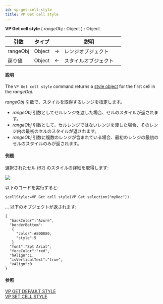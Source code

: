 ```yaml
---
id: vp-get-cell-style
title: VP Get cell style
---
```


<!-- REF #_method_.VP Get cell style.Syntax -->

**VP Get cell style** (  _rangeObj_ : Object ) : Object<!-- END REF -->

<!-- REF #_method_.VP Get cell style.Params -->

| 引数       | タイプ    |    | 説明         |                  |
| -------- | ------ | -- | ---------- | ---------------- |
| rangeObj | Object | -> | レンジオブジェクト  |                  |
| 戻り値      | Object | <- | スタイルオブジェクト | <!-- END REF --> |

#### 説明

The `VP Get cell style` command <!-- REF #_method_.VP Get cell style.Summary -->returns a [style object](../configuring.md#style-objects) for the first cell in the _rangeObj_<!-- END REF -->.

_rangeObj_ 引数で、スタイルを取得するレンジを指定します。

- _rangeObj_ 引数としてセルレンジを渡した場合、セルのスタイルが返されます。
- _rangeObj_ 引数として、セルレンジではないレンジを渡した場合、そのレンジ内の最初のセルのスタイルが返されます。
- _rangeObj_ 引数に複数のレンジが含まれている場合、最初のレンジの最初のセルのスタイルのみが返されます。

#### 例題

選択されたセル (B2) のスタイルの詳細を取得します:

![](../../assets/en/ViewPro/cmd_vpGetCellStyle.PNG)

以下のコードを実行すると:

```4d
$cellStyle:=VP Get cell style(VP Get selection("myDoc"))
```

... 以下のオブジェクトが返されます:

```4d
{
  "backColor":"Azure",
  "borderBottom":
   {
     "color":#800080,
     "style":5
   }
  "font":"8pt Arial",
  "foreColor":"red",
  "hAlign":1,
  "isVerticalText":"true",
  "vAlign":0
}
```

#### 参照

[VP GET DEFAULT STYLE](vp-get-default-style.md)<br/>
[VP SET CELL STYLE](vp-set-cell-style.md)
